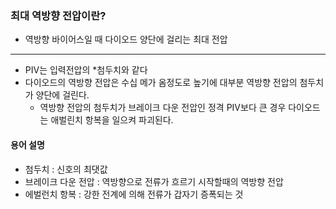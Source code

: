 ### 최대 역방향 전압이란?
- 역방향 바이어스일 때 다이오드 양단에 걸리는 최대 전압
---
- PIV는 입력전압의 *첨두치와 같다
- 다이오드의 역방향 전압은 수십 메가 옴정도로 높기에 대부분 역방향 전압의 첨두치가 양단에 걸린다.
  - 역방향 전압의 첨두치가 브레이크 다운 전압인 정격 PIV보다 큰 경우 다이오드는 애벌린치 항복을 일으켜 파괴된다.

#### 용어 설명
- 첨두치 : 신호의 최댓값
- 브레이크 다운 전압 : 역방향으로 전류가 흐르기 시작할때의 역방향 전압
- 에벌런치 항복 : 강한 전계에 의해 전류가 갑자기 증폭되는 것
